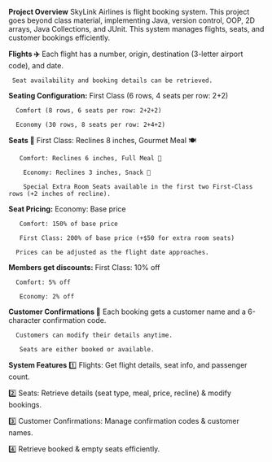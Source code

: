 

**Project Overview**
SkyLink Airlines is flight booking system. This project goes beyond class material, implementing Java, version control, OOP, 2D arrays, Java Collections, and JUnit. This system manages flights, seats, and customer bookings efficiently.

  **Flights ✈️**
    Each flight has a number, origin, destination (3-letter airport code), and date.
    
     Seat availability and booking details can be retrieved.
					
**Seating Configuration:**
      First Class (6 rows, 4 seats per row: 2+2)
      
      Comfort (8 rows, 6 seats per row: 2+2+2)
      
      Economy (30 rows, 8 seats per row: 2+4+2)
						
**Seats 💺**
       First Class: Reclines 8 inches, Gourmet Meal 🍽️
       
       Comfort: Reclines 6 inches, Full Meal 🥗
       
        Economy: Reclines 3 inches, Snack 🍪
	
        Special Extra Room Seats available in the first two First-Class rows (+2 inches of recline).
								
**Seat Pricing:**
      Economy: Base price
      
       Comfort: 150% of base price
       
       First Class: 200% of base price (+$50 for extra room seats)
       
      Prices can be adjusted as the flight date approaches.
      
   
							
**Members get discounts:**
     First Class: 10% off
     
      Comfort: 5% off
      
       Economy: 2% off
							
**Customer Confirmations 📝**
      Each booking gets a customer name and a 6-character confirmation code.
      
      Customers can modify their details anytime.
      
       Seats are either booked or available.
       
							
**System Features**
1️⃣ Flights: Get flight details, seat info, and passenger count.

2️⃣ Seats: Retrieve details (seat type, meal, price, recline) & modify bookings.

3️⃣ Customer Confirmations: Manage confirmation codes & customer names.

4️⃣ Retrieve booked & empty seats efficiently.
